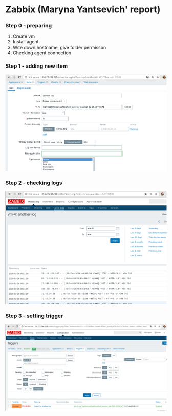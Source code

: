 # Zabbix (Maryna Yantsevich' report)

### Step 0 - preparing
1. Create vm
2. Install agent
3. Wite down hostname, give folder permisson
4. Checking agent connection

### Step 1 - adding new item 
<p align="center">
  <img src="2.png" width="700px" />
</p>

### Step 2 - checking logs
<p align="center">
  <img src="1.png" width="700px" />
</p>

### Step 3 - setting trigger
<p align="center">
  <img src="3.png" width="700px" />
</p>
